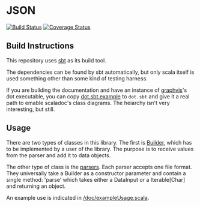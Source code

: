 # JSON
[![Build Status](https://travis-ci.org/rayrobdod/json.svg?branch=master)](https://travis-ci.org/rayrobdod/json)
[![Coverage Status](https://coveralls.io/repos/rayrobdod/json/badge.svg?branch=master)](https://coveralls.io/r/rayrobdod/json?branch=master)


## Build Instructions
This repository uses [sbt](http://www.scala-sbt.org/) as its build tool.

The dependencies can be found by sbt automatically, but only scala itself is
used something other than some kind of testing harness.

If you are building the documentation and have an instance of
[graphvis](http://www.graphviz.org/)'s dot executable, you can copy
[dot.sbt.example](dot.sbt.example) to `dot.sbt` and give it a real path to
emable scaladoc's class diagrams. The heiarchy isn't very interesting, but
still.

## Usage
There are two types of classes in this library. The first is
[Builder](src/main/scala/com/rayrobdod/json/builder/Builder.scala),
which has to be implemented by a user of the library. The purpose is to receive
values from the parser and add it to data objects. 

The other type of class is the [parsers](src/main/scala/com/rayrobdod/json/parser).
Each parser accepts one file format. They universally take a Builder as a constructor
parameter and contain a single method: 'parse' which takes either a DataInput or
a Iterable[Char] and returning an object.


An example use is indicated in [/doc/exampleUsage.scala](doc/exampleUsage.scala).

